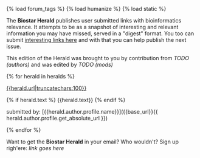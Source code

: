 {% load forum_tags %}
{% load humanize %}
{% load static %}

The **Biostar Herald** publishes user submitted links with bioinformatics relevance. It attempts to be as a snapshot of interesting and relevant information you may have missed, served in a "digest" format. You too can submit [interesting links here](/herald/) and with that you can help publish the next issue.

This edition of the Herald was brought to you by contribution from *TODO (authors)* and was edited by *TODO (mods)*

{% for herald in heralds %}

<div class="ui divider"></div>

[{{herald.url|truncatechars:100}}]({{herald.url}})

{% if herald.text %}
{{herald.text}}
{% endif %}

submitted by: [{{herald.author.profile.name}}]({{base_url}}{{ herald.author.profile.get_absolute_url }})

{% endfor %}

<div class="ui divider"></div>

Want to get the **Biostar Herald** in your email? Who wouldn't? Sign up righ'ere: *link goes here*






